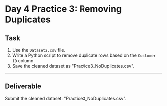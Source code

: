 # Day 4 Practice 3: Removing Duplicates

## Task
1. Use the `Dataset2.csv` file.
2. Write a Python script to remove duplicate rows based on the `Customer ID` column.
3. Save the cleaned dataset as "Practice3_NoDuplicates.csv".

---

## Deliverable
Submit the cleaned dataset: "Practice3_NoDuplicates.csv".